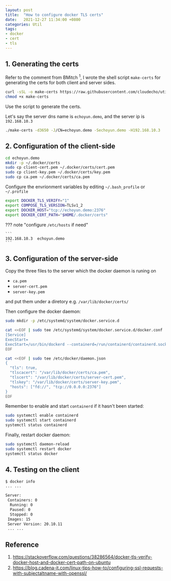 ```yaml
---
layout: post
title:  "How to configure docker TLS certs"
date:   2021-12-27 11:34:00 +0800
categories: Util
tags:
- docker
- cert
- tls
---
```


## 1. Generating the certs

Refer to the comment from BMitch <sup>1</sup>, 
I wrote the shell script `make-certs` for generating the certs for both client and server sides.

```sh
curl -sSL -o make-certs https://raw.githubusercontent.com/cloudecho/util-script/master/cert/make-certs
chmod +x make-certs
```

Use the script to generate the certs.

Let's say the server dns name is `echoyun.demo`, and the server ip is `192.168.10.3`

```sh
./make-certs -d3650 -J/CN=echoyun.demo -Sechoyun.demo -H192.168.10.3
```

## 2. Configuration of the client-side

```sh
cd echoyun.demo
mkdir -p ~/.docker/certs
sudo cp client-cert.pem ~/.docker/certs/cert.pem
sudo cp client-key.pem ~/.docker/certs/key.pem 
sudo cp ca.pem ~/.docker/certs/ca.pem 
```

Configure the envrionment variables by editing `~/.bash_profile` or `~/.profile`

```sh
export DOCKER_TLS_VERIFY="1"
export COMPOSE_TLS_VERSION=TLSv1_2
export DOCKER_HOST="tcp://echoyun.demo:2376"
export DOCKER_CERT_PATH="$HOME/.docker/certs"
```

??? note "configure `/etc/hosts` if need"
    
    ```
    192.168.10.3  echoyun.demo
    ```
    
## 3. Configuration of the server-side

Copy the three files to the server which the docker daemon is runing on

* `ca.pem`
* `server-cert.pem`
* `server-key.pem`

and put them under a diretory e.g. `/var/lib/docker/certs/`

Then configure the docker daemon:

```sh
sudo mkdir -p /etc/systemd/system/docker.service.d

cat <<EOF | sudo tee /etc/systemd/system/docker.service.d/docker.conf 
[Service]
ExecStart=
ExecStart=/usr/bin/dockerd --containerd=/run/containerd/containerd.sock
EOF

cat <<EOF | sudo tee /etc/docker/daemon.json 
{
  "tls": true,
  "tlscacert": "/var/lib/docker/certs/ca.pem",
  "tlscert": "/var/lib/docker/certs/server-cert.pem",
  "tlskey": "/var/lib/docker/certs/server-key.pem",
  "hosts": ["fd://", "tcp://0.0.0.0:2376"]
} 
EOF
```

Remember to enable and start `containerd` if it hasn't been started:

```sh
sudo systemctl enable containerd
sudo systemctl start containerd
systemctl status containerd
```

Finally, restart docker daemon:

```sh
sudo systemctl daemon-reload
sudo systemctl restart docker
systemctl status docker
```

## 4. Testing on the client

```sh
$ docker info
... ...

Server:
 Containers: 0
  Running: 0
  Paused: 0
  Stopped: 0
 Images: 15
 Server Version: 20.10.11
 ... ...
```

## Reference

1. https://stackoverflow.com/questions/38286564/docker-tls-verify-docker-host-and-docker-cert-path-on-ubuntu
2. https://blog.cadena-it.com/linux-tips-how-to/configuring-ssl-requests-with-subjectaltname-with-openssl/
